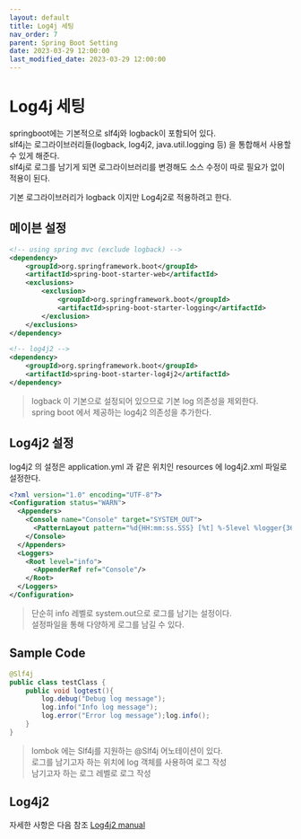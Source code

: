 ```yaml
---
layout: default
title: Log4j 세팅
nav_order: 7
parent: Spring Boot Setting
date: 2023-03-29 12:00:00
last_modified_date: 2023-03-29 12:00:00
---
```


# Log4j 세팅 #   
springboot에는 기본적으로 slf4j와 logback이 포함되어 있다.    
slf4j는 로그라이브러리들(logback, log4j2, java.util.logging 등) 을 통합해서 사용할 수 있게 해준다.    
slf4j로 로그를 남기게 되면 로그라이브러리를 변경해도 소스 수정이 따로 필요가 없이 적용이 된다.    

기본 로그라이브러리가 logback 이지만 Log4j2로 적용하려고 한다. 

## 메이븐 설정 ##

```xml
<!-- using spring mvc (exclude logback) -->
<dependency>
    <groupId>org.springframework.boot</groupId>
    <artifactId>spring-boot-starter-web</artifactId>
    <exclusions>
        <exclusion>
            <groupId>org.springframework.boot</groupId>
            <artifactId>spring-boot-starter-logging</artifactId>
        </exclusion>
    </exclusions>
</dependency>

<!-- log4j2 -->
<dependency>
    <groupId>org.springframework.boot</groupId>
    <artifactId>spring-boot-starter-log4j2</artifactId>
</dependency>
```
> logback 이 기본으로 설정되어 있으므로 기본 log 의존성을 제외한다.    
> spring boot 에서 제공하는 log4j2 의존성을 추가한다.    

## Log4j2 설정 ##
log4j2 의 설정은 application.yml 과 같은 위치인 resources 에 log4j2.xml 파일로 설정한다.    
```xml
<?xml version="1.0" encoding="UTF-8"?>
<Configuration status="WARN">
  <Appenders>
    <Console name="Console" target="SYSTEM_OUT">
      <PatternLayout pattern="%d{HH:mm:ss.SSS} [%t] %-5level %logger{36} - %msg%n"/>
    </Console>
  </Appenders>
  <Loggers>
    <Root level="info">
      <AppenderRef ref="Console"/>
    </Root>
  </Loggers>
</Configuration>
```
> 단순히 info 레벨로 system.out으로 로그를 남기는 설정이다.    
> 설정파일을 통해 다양하게 로그를 남길 수 있다.    
## Sample Code ##
```java
@Slf4j
public class testClass {
    public void logtest(){
        log.debug("Debug log message");
        log.info("Info log message");
        log.error("Error log message");log.info();
    }
}
```
> lombok 에는 Slf4j를 지원하는 @Slf4j 어노테이션이 있다.    
> 로그를 남기고자 하는 위치에 log 객체를 사용하여 로그 작성   
> 남기고자 하는 로그 레벨로 로그 작성   

## Log4j2 ##

자세한 사항은 다음 참조 
[Log4j2 manual](https://logging.apache.org/log4j/2.x/manual/index.html "Log4j2 manual")    

